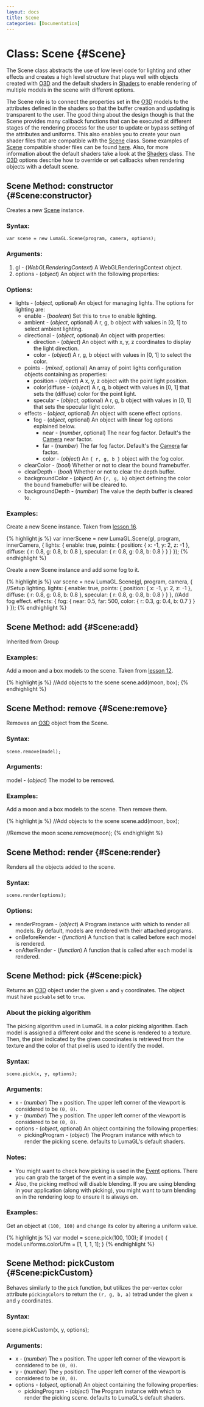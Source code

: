 ```yaml
---
layout: docs
title: Scene
categories: [Documentation]
---
```


Class: Scene {#Scene}
===============================

The Scene class abstracts the use of low level code for lighting and other
effects and creates a high level structure that
plays well with objects created with [O3D](o3d.html) and the
default shaders in [Shaders](shaders.html) to enable rendering of multiple
models in the scene with different options.

The Scene role is to connect the properties set in the [O3D](o3d.html)
models to the attributes defined in the shaders so that the buffer creation
and updating is transparent to the user.
The good thing about the design though is that the Scene provides many
callback functions that can be executed at different stages of the
rendering process for the user to update or bypass setting of the
attributes and uniforms. This also enables you to create your own shader
files that are compatible with the [Scene](scene.html) class.
Some examples of [Scene](scene.html) compatible shader files can be found
[here](https://github.com/philogb/philogl/tree/master/shaders).
Also, for more information about the default shaders take a look at the
[Shaders](shaders.html) class. The [O3D](o3d.html) options describe how
to override or set callbacks when rendering objects with a default scene.

Scene Method: constructor {#Scene:constructor}
------------------------------------------------

Creates a new [Scene](scene.html) instance.

### Syntax:

	var scene = new LumaGL.Scene(program, camera, options);

### Arguments:

1. gl - (*WebGLRenderingContext*) A WebGLRenderingContext object.
4. options - (*object*) An object with the following properties:

### Options:

* lights - (*object*, optional) An object for managing lights. The options for lighting are:
  * enable - (*boolean*) Set this to `true` to enable lighting.
  * ambient - (*object*, optional) A r, g, b object with values in [0, 1] to select ambient lighting.
  * directional - (*object*, optional) An object with properties:
    * direction - (*object*) An object with x, y, z coordinates to display the light direction.
    * color - (*object*) A r, g, b object with values in [0, 1] to select the color.
  * points - (*mixed*, optional) An array of point lights configuration objects containing as properties:
    * position - (*object*) A x, y, z object with the point light position.
    * color|diffuse - (*object*) A r, g, b object with values in [0, 1] that sets the (diffuse) color for the point light.
    * specular - (*object*, optional) A r, g, b object with values in [0, 1] that sets the specular light color.
  * effects - (*object*, optional) An object with scene effect options.
    * fog - (*object*, optional) An object with linear fog options explained below.
      * near - (*number*, optional) The near fog factor. Default's the [Camera](camera.html) near factor.
      * far - (*number*) The far fog factor. Default's the [Camera](camera.html) far factor.
      * color - (*object*) An `{ r, g, b }` object with the fog color.
  * clearColor - (*bool*) Whether or not to clear the bound framebuffer.
  * clearDepth - (*bool*) Whether or not to clear the depth buffer.
  * backgroundColor - (*object*) An `{r, g, b}` object defining the color the bound framebuffer will be cleared to.
  * backgroundDepth - (*number*) The value the depth buffer is cleared to.

### Examples:

Create a new Scene instance. Taken from [lesson 16](http://uber/.github.com/luma.gl/examples/lessons/16/).

{% highlight js %}
var innerScene = new LumaGL.Scene(gl, program, innerCamera, {
  lights: {
    enable: true,
    points: {
      position: {
        x: -1, y: 2, z: -1
      },
      diffuse: {
        r: 0.8, g: 0.8, b: 0.8
      },
      specular: {
        r: 0.8, g: 0.8, b: 0.8
      }
    }
  }
});
{% endhighlight %}

Create a new Scene instance and add some fog to it.

{% highlight js %}
var scene = new LumaGL.Scene(gl, program, camera, {
  //Setup lighting.
  lights: {
    enable: true,
    points: {
      position: {
        x: -1, y: 2, z: -1
      },
      diffuse: {
        r: 0.8, g: 0.8, b: 0.8
      },
      specular: {
        r: 0.8, g: 0.8, b: 0.8
      }
    }
  },
  //Add fog effect.
  effects: {
    fog: {
      near: 0.5,
      far: 500,
      color: {
        r: 0.3, g: 0.4, b: 0.7
      }
    }
  }
});
{% endhighlight %}

Scene Method: add {#Scene:add}
--------------------------------

Inherited from Group

### Examples:

Add a moon and a box models to the scene. Taken from
[lesson 12](http://uber/.github.com/luma.gl/examples/lessons/12/).

{% highlight js %}
//Add objects to the scene
scene.add(moon, box);
{% endhighlight %}


Scene Method: remove {#Scene:remove}
-------------------------------------

Removes an [O3D](o3d.html) object from the Scene.

### Syntax:

    scene.remove(model);

### Arguments:

model - (*object*) The model to be removed.

### Examples:

Add a moon and a box models to the scene. Then remove them.

{% highlight js %}
//Add objects to the scene
scene.add(moon, box);

//Remove the moon
scene.remove(moon);
{% endhighlight %}


Scene Method: render {#Scene:render}
--------------------------------------

Renders all the objects added to the scene.

### Syntax:

    scene.render(options);

### Options:

* renderProgram - (*object*) A Program instance with which to render all models. By default, models are rendered with their attached programs.
* onBeforeRender - (*function*) A function that is called before each model is rendered.
* onAfterRender - (*function*) A function that is called after each model is rendered.


Scene Method: pick {#Scene:pick}
--------------------------------

Returns an [O3D](o3d.html) object under the given `x` and `y`
coordinates. The object must have `pickable` set to `true`.

### About the picking algorithm

The picking algorithm used in LumaGL is a color picking
algorithm. Each model is assigned a different color and the scene is
rendered to a texture. Then, the pixel indicated by the given coordinates
is retrieved from the texture and the color of that pixel is used to
identify the model.

### Syntax:

    scene.pick(x, y, options);

### Arguments:

* x - (*number*) The `x` position. The upper left corner of the viewport
is considered to be `(0, 0)`.
* y - (*number*) The `y` position. The upper left corner of the viewport
is considered to be `(0, 0)`.
* options - (*object*, optional) An object containing the following properties:
  * pickingProgram - (*object*) The Program instance with which to render the picking scene.
    defaults to LumaGL's default shaders.

### Notes:

 * You might want to check how picking is used in the
   [Event](event.html) options. There you can grab the target of the event
   in a simple way.
 * Also, the picking method will disable blending. If you are using
   blending in your application (along with picking), you might want to
   turn blending `on` in the rendering loop to ensure it is always on.

### Examples:

Get an object at `(100, 100)` and change its color by altering a uniform value.

{% highlight js %}
var model = scene.pick(100, 100);
if (model) {
  model.uniforms.colorUfm = [1, 1, 1, 1];
}
{% endhighlight %}

Scene Method: pickCustom {#Scene:pickCustom}
--------------------------------

Behaves similarly to the `pick` function, but utilizes the per-vertex
color attribute `pickingColors` to return the `(r, g, b, a)` tetrad
under the given `x` and `y` coordinates.

### Syntax:

  scene.pickCustom(x, y, options);

### Arguments:

* x - (*number*) The `x` position. The upper left corner of the viewport
is considered to be `(0, 0)`.
* y - (*number*) The `y` position. The upper left corner of the viewport
is considered to be `(0, 0)`.
* options - (*object*, optional) An object containing the following properties:
  * pickingProgram - (*object*) The Program instance with which to render
    the picking scene. defaults to LumaGL's default shaders.